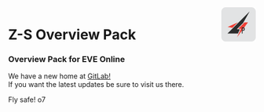 <img src="Z-S_Overview_P-Round.png" align="right" height="70" width="70" />

# Z-S Overview Pack
### Overview Pack for EVE Online

We have a new home at [GitLab!](https://gitlab.com/Arziel/Z-S-Overview-Pack)  
If you want the latest updates be sure to visit us there.

Fly safe! o7